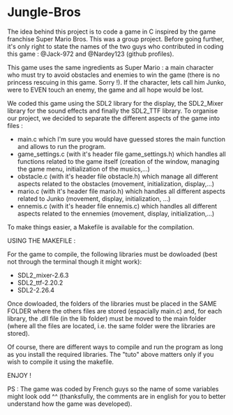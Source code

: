# Jungle-Bros
The idea behind this project is to code a game in C inspired by the game franchise Super Mario Bros. This was a group project. Before going further, it's only right to state the names of the two guys who contributed in coding this game : @Jack-972 and @Nardey123 (github profiles).

This game uses the same ingredients as Super Mario : a main character who must try to avoid obstacles and enemies to win the game (there is no princess rescuing in this game. Sorry !). If the character, lets call him Junko, were to EVEN touch an enemy, the game and all hope would be lost.  

We coded this game using the SDL2 library for the display, the SDL2_Mixer library for the sound effects and finally the SDL2_TTF library. To organise our project, we decided to separate the different aspects of the game into files :
- main.c which I'm sure you would have guessed stores the main function and allows to run the program.
- game_settings.c (with it's header file game_settings.h) which handles all functions related to the game itself (creation of the window, managing the game menu, initialization of the musics,...)
- obstacle.c (with it's header file obstacle.h) which manage all different aspects related to the obstacles (movement, initialization, display,...)
- mario.c (with it's header file mario.h) which handles all different aspects related to Junko (movement, display, initialization, ...)
- ennemis.c (with it's header file ennemis.c) which handles all different aspects related to the ennemies (movement, display, initialization,...)

To make things easier, a Makefile is available for the compilation.

USING THE MAKEFILE :

For the game to compile, the following libraries must be dowloaded (best not through the terminal though it might work):
- SDL2_mixer-2.6.3
- SDL2_ttf-2.20.2
- SDL2-2.26.4
  
Once dowloaded, the folders of the libraries must be placed in the SAME FOLDER where the others files are stored (espacially main.c) and, for each library, the .dll file (in the lib folder) must be moved to the main folder (where all the files are located, i.e. the same folder were the libraries are stored).

Of course, there are different ways to compile and run the program as long as you install the required libraries. The "tuto" above matters only if you wish to compile it using the makefile.

ENJOY ! 

PS : The game was coded by French guys so the name of some variables might look odd ^^ (thanksfully, the comments are in english for you to better understand how the game was developed).
